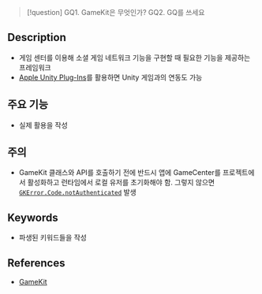 >[!question]
>GQ1. GameKit은 무엇인가?
>GQ2. GQ를 쓰세요

## Description
- 게임 센터를 이용해 소셜 게임 네트워크 기능을 구현할 때 필요한 기능을 제공하는 프레임워크
- [Apple Unity Plug-Ins](https://github.com/Apple/UnityPlugins)를 활용하면 Unity 게임과의 연동도 가능

## 주요 기능
+ 실제 활용을 작성

## 주의

- GameKit 클래스와 API를 호출하기 전에 반드시 앱에 GameCenter를 프로젝트에서 활성화하고 런타임에서 로컬 유저를 초기화해야 함. 그렇지 않으면 [`GKError.Code.notAuthenticated`](https://developer.apple.com/documentation/gamekit/gkerror/code/notauthenticated) 발생

## Keywords
+ 파생된 키워드들을 작성

## References
- [GameKit](https://developer.apple.com/documentation/gamekit)